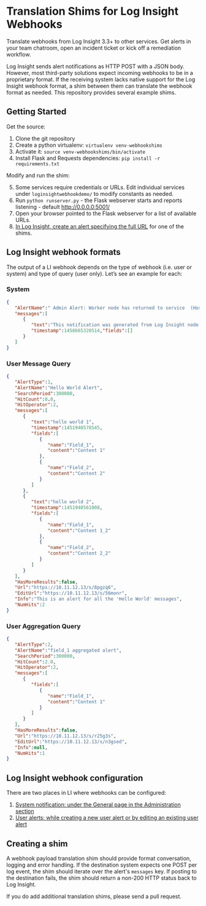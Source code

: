 # Translation Shims for Log Insight Webhooks

Translate webhooks from Log Insight 3.3+ to other services. Get alerts in your team chatroom, open an incident ticket or kick off a remediation workflow.

Log Insight sends alert notifications as HTTP POST with a JSON body. However, most third-party solutions expect incoming webhooks to be in a proprietary format. If the receiving system lacks native support for the Log Insight webhook format, a shim between them can translate the webhook format as needed. This repository provides several example shims.

## Getting Started

Get the source:

1. Clone the git repository
2. Create a python virtualenv: `virtualenv venv-webhookshims`
3. Activate it: `source venv-webhookshims/bin/activate`
4. Install Flask and Requests dependencies: `pip install -r requirements.txt`

Modify and run the shim:

5. Some services require credentials or URLs. Edit individual services under `loginsightwebhookdemo/` to modify constants as needed.
6. Run `python runserver.py` - the Flask webserver starts and reports listening - default http://0.0.0.0:5001/
7. Open your browser pointed to the Flask webserver for a list of available URLs.
8. [In Log Insight, create an alert specifying the full URL](http://pubs.vmware.com/log-insight-33/topic/com.vmware.log-insight.user.doc/GUID-95177CE4-C79C-42E3-A095-450B0F93A5DA.html) for one of the shims.


## Log Insight webhook formats

The output of a LI webhook depends on the type of webhook (i.e. user or system) and type of query (user only). Let’s see an example for each:

### System

```json
{
   "AlertName":" Admin Alert: Worker node has returned to service  (Host = 127.0.0.2)",
   "messages":[
      {
         "text":"This notification was generated from Log Insight node (Host = 127.0.0.2, Node Identifier = a31cad22-65c2-4131-8e6c-27790892a1f9).\n\nA worker node has returned to service after having been in maintenance mode.\n\nThe Log Insight master node (Host: <a href='https://10.113.236.182:9443/'>https://10.113.236.182:9443/</a>, Node Identifier: 88fc9956-bf9a-428b-806a-22ff07636273) reports that worker node has finished maintenance and exited maintenance mode. The node will resume receiving configuration changes and serving queries. The node is also now ready to start receiving incoming log messages. If an external load balancer is configured to distribute messages among workers, the administrator should add this node back to the pool of nodes receiving incoming messages.\n\nThis message was generated by your Log Insight installation, visit the <a href='https://www.vmware.com/support/pubs/log-insight-pubs.html'>Documentation Center</a> for more information.",
         "timestamp":1458665320514,"fields":[]
      }
   ]
}
```

### User Message Query

```json
{  
   "AlertType":1,
   "AlertName":"Hello World Alert",
   "SearchPeriod":300000,
   "HitCount":0.0,
   "HitOperator":2,
   "messages":[  
      {  
         "text":"hello world 1",
         "timestamp":1451940578545,
         "fields":[  
            { 
               "name":"Field_1",
               "content":"Content 1"
            },
            { 
               "name":"Field_2",
               "content":"Content 2"
            }
         ]
      },
      {  
         "text":"hello world 2",
         "timestamp":1451940561008,
         "fields":[  
            { 
               "name":"Field_1",
               "content":"Content 1_2"
            },
            { 
               "name":"Field_2",
               "content":"Content 2_2"
            }
         ]
      }
   ],
   "HasMoreResults":false,
   "Url":"https://10.11.12.13/s/8pgzq6",
   "EditUrl":"https://10.11.12.13/s/56monr",
   "Info":"This is an alert for all the 'Hello World' messages",
   "NumHits":2
}
```

### User Aggregation Query

```json
{ 
   "AlertType":2,
   "AlertName":"field_1 aggregated alert",
   "SearchPeriod":300000,
   "HitCount":2.0,
   "HitOperator":2,
   "messages":[ 
      { 
         "fields":[ 
            { 
               "name":"Field_1",
               "content":"Content 1"
            }
         ]
      }
   ],
   "HasMoreResults":false,
   "Url":"https://10.11.12.13/s/r25g3s",
   "EditUrl":"https://10.11.12.13/s/n3gsed",
   "Info":null,
   "NumHits":1
}
```

## Log Insight webhook configuration

There are two places in LI where webhooks can be configured:

1. [System notification: under the General page in the Administration section](http://pubs.vmware.com/log-insight-33/topic/com.vmware.log-insight.administration.doc/GUID-506AE354-3F68-43A6-8C28-70F6FA1D3D9F.html)
2. [User alerts: while creating a new user alert or by editing an existing user alert](http://pubs.vmware.com/log-insight-33/topic/com.vmware.log-insight.user.doc/GUID-95177CE4-C79C-42E3-A095-450B0F93A5DA.html)

## Creating a shim

A webhook payload translation shim should provide format conversation, logging and error handling. If the destination system expects one POST per log event, the shim should iterate over the alert's `messages` key. If posting to the destination fails, the shim should return a non-200 HTTP status back to Log Insight.

If you do add additional translation shims, please send a pull request.
